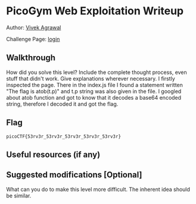 # PicoGym Web Exploitation Writeup

Author: [Vivek Agrawal](https://github.com/vivekagr27)

Challenge Page: [login](https://login.mars.picoctf.net/)

## Walkthrough
How did you solve this level? Include the complete thought process, even stuff that didn't work. Give explanations wherever necessary.
I firstly inspected the page. There in the index.js file I found a statement  written "The flag is atob(t.p)" and t.p string was also given in the file. I googled about atob function and got to know that it decodes a base64 encoded string, therefore I decoded it and got the flag.   

## Flag
`picoCTF{53rv3r_53rv3r_53rv3r_53rv3r_53rv3r}`

## Useful resources (if any)

## Suggested modifications [Optional]
What can you do to make this level more difficult. The inherent idea should be similar.